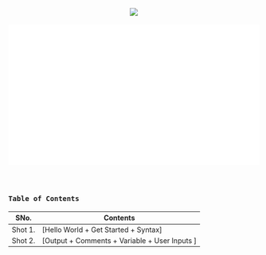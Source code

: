<p align="center">
    <img src="https://readme-typing-svg.herokuapp.com?font=Tourney&center=true&color=50F719FF&size=40&width=750&height=80&lines=CPP+in+15+Shots"/>
</p>

<p align="center">
<img src="https://github.com/Ayush7614/Cpp-in-15-Shots/blob/master/FAANG-3.gif">
</p><br> 


### `Table of Contents`
| SNo. | **Contents** |
| ---  | ---------    |
| Shot 1.   | [Hello World + Get Started + Syntax] |
| Shot 2.   | [Output + Comments + Variable + User Inputs ] |


